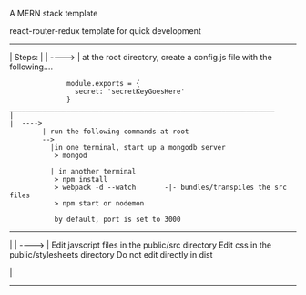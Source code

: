 A MERN stack template

react-router-redux template for quick development

_________________________________________________________________
|
Steps:
    |
    |  ---->
            |
            at the root directory, create a config.js file with the following....

                  module.exports = {
                    secret: 'secretKeyGoesHere'
                  }
    _________________________________________________________________
    |
    |  ---->
            | run the following commands at root
            -->
              |in one terminal, start up a mongodb server
               > mongod

              | in another terminal
               > npm install
               > webpack -d --watch       -|- bundles/transpiles the src files  
               > npm start or nodemon

               by default, port is set to 3000

   _________________________________________________________________
   |
   |  ---->
           |
           Edit javscript files in the public/src directory
           Edit css in the public/stylesheets directory
           Do not edit directly in dist

   |
   _________________________________________________________________

